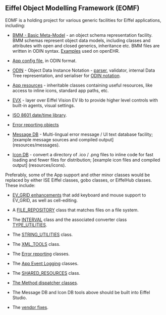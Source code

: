 ## Eiffel Object Modelling Framework (EOMF)

EOMF is a holding project for various generic facilities for Eiffel applications, including:

* [BMM - Basic Meta-Model](library/bmm) - an object schema representation facility. BMM schemas represent object data models, including classes and attributes with open and closed generics, inheritance etc. BMM files are written in ODIN syntax. [Examples](https://github.com/openEHR/reference-models/tree/master/models/openEHR/Release-1.0.2/BMM) used on openEHR.

* [App config file](library/app_resources), in ODIN format.

* [ODIN](library/odin) - Object Data Instance Notation - [parser](parsers/odin), validator, internal Data Tree representation, and serialiser for [ODIN notation](https://github.com/openEHR/odin). 

* [App resources](library/app_resources) - inheritable classes containing useful resources, like access to inline icons, standard app paths, etc.

* [EVX](library/gui/evx) - layer over Eiffel Vision EV lib to provide higher level controls with built-in agents, visual settings.

* [ISO 8601 date/time library](library/app_support/date_time).

* [Error reporting objects](library/app_support/app_framework/error_reporting)

* [Message DB](apps/message_db) - Multi-lingual error message / UI text database facility; [example message sources and compiled output] (resources/messages).

* [Icon DB](apps/icon_db) - convert a directory of .ico / .png files to inline code for fast loading and fewer files for distribution; [example icon files and compiled output] (resources/icons).

Preferably, some of the App support and other minor classes would be replaced by either ISE Eiffel classes, gobo classes, or EiffelHub classes. These include:

* [EV_GRID enhancements](library/gui/vision2) that add keyboard and mouse support to EV_GRID, as well as cell-editing.

* A [FILE_REPOSITORY](library/app_support/file_system/file_repository.e) class that matches files on a file system.

* The [INTERVAL](library/app_support/basic/interval.e) class and the associated converter class [TYPE_UTILITIES](library/app_support/utility/misc/type_utilities.e).

* The [STRING_UTILITIES](library/app_support/utility/formatting/string_utilities.e) class.

* The [XML_TOOLS](library/app_support/utility/formatting/xml_tools.e) class.

* The [Error reporting](library/app_support/app_framework/error_reporting) classes.

* The [App Event Logging](library/app_support/app_framework/event_log) classes.

* The [SHARED_RESOURCES](library/app_support/app_framework/basic/shared_resources.e) class.

* [The Method dispatcher classes](library/app_support/method_dispatch).

* The Message DB and Icon DB tools above should be built into Eiffel Studio.

* The [vendor fixes](library/vendor-fixes/eiffel_software).

